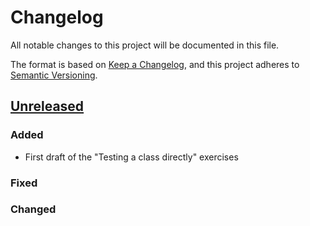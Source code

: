 # Changelog
All notable changes to this project will be documented in this file.

The format is based on [Keep a Changelog](https://keepachangelog.com/en/1.0.0/),
and this project adheres to [Semantic Versioning](https://semver.org/spec/v2.0.0.html).

## [Unreleased]

### Added

- First draft of the "Testing a class directly" exercises

### Fixed
### Changed


[Unreleased]: https://github.com/ianwhitney/test_double_exercises/compare/a99e8577c401629bb7be6325866f9a87c61b244f...HEAD
